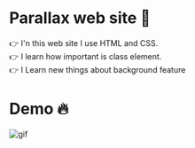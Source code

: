# Parallax web site 🦾


👉  I'n this web site I use HTML and CSS. <br> 👉  I learn how important is class element. <br> 👉 I Learn new things about background 
feature


# Demo 🔥



![gif](https://media.giphy.com/media/t7DfRpvSNyA36j3SOl/giphy.gif)

